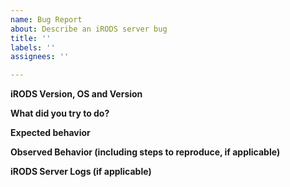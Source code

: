 ```yaml
---
name: Bug Report
about: Describe an iRODS server bug
title: ''
labels: ''
assignees: ''

---
```


**iRODS Version, OS and Version**

**What did you try to do?**

**Expected behavior**

**Observed Behavior (including steps to reproduce, if applicable)**

**iRODS Server Logs (if applicable)**
